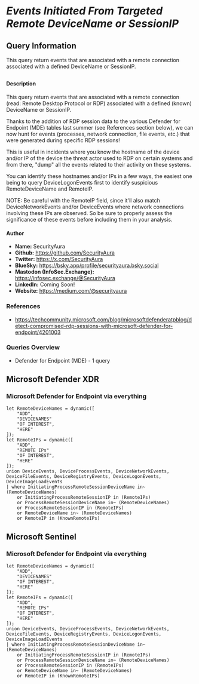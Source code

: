 # *Events Initiated From Targeted Remote DeviceName or SessionIP*

## Query Information

This query return events that are associated with a remote connection associated with a defined DeviceName or SessionIP.

##

#### Description

This query return events that are associated with a remote connection (read: Remote Desktop Protocol or RDP) associated with a defined (known) DeviceName or SessionIP.

Thanks to the addition of RDP session data to the various Defender for Endpoint (MDE) tables last summer (see References section below), we can now hunt for events (processes, network connection, file events, etc.) that were generated during specific RDP sessions!

This is useful in incidents where you know the hostname of the device and/or IP of the device the threat actor used to RDP on certain systems and from there, "dump" all the events related to their activity on these systems.

You can identify these hostnames and/or IPs in a few ways, the easiest one being to query DeviceLogonEvents first to identify suspicious RemoteDeviceName and RemoteIP.

NOTE: Be careful with the RemoteIP field, since it'll also match DeviceNetworkEvents and/or DeviceEvents where network connections involving these IPs are observed. So be sure to properly assess the significance of these events before including them in your analysis.

#### Author <Optional>
- **Name:** SecurityAura
- **Github:** https://github.com/SecurityAura
- **Twitter:** https://x.com/SecurityAura
- **BlueSky:** https://bsky.app/profile/securityaura.bsky.social
- **Mastodon (InfoSec.Exchange):** https://infosec.exchange/@SecurityAura
- **LinkedIn:** Coming Soon!
- **Website:** https://medium.com/@securityaura

### References ###

- https://techcommunity.microsoft.com/blog/microsoftdefenderatpblog/detect-compromised-rdp-sessions-with-microsoft-defender-for-endpoint/4201003

### Queries Overview ###

- Defender for Endpoint (MDE) - 1 query

## Microsoft Defender XDR ##
### Microsoft Defender for Endpoint via everything ###
```KQL
let RemoteDeviceNames = dynamic([
    "ADD",
    "DEVICENAMES"
    "OF INTEREST",
    "HERE"
]);
let RemoteIPs = dynamic([
    "ADD",
    "REMOTE IPs"
    "OF INTEREST",
    "HERE"
]);
union DeviceEvents, DeviceProcessEvents, DeviceNetworkEvents, DeviceFileEvents, DeviceRegistryEvents, DeviceLogonEvents, DeviceImageLoadEvents
| where InitiatingProcessRemoteSessionDeviceName in~ (RemoteDeviceNames)
    or InitiatingProcessRemoteSessionIP in (RemoteIPs)
    or ProcessRemoteSessionDeviceName in~ (RemoteDeviceNames)
    or ProcessRemoteSessionIP in (RemoteIPs)
    or RemoteDeviceName in~ (RemoteDeviceNames)
    or RemoteIP in (KnownRemoteIPs)
```
## Microsoft Sentinel ##
### Microsoft Defender for Endpoint via everything ###
```KQL
let RemoteDeviceNames = dynamic([
    "ADD",
    "DEVICENAMES"
    "OF INTEREST",
    "HERE"
]);
let RemoteIPs = dynamic([
    "ADD",
    "REMOTE IPs"
    "OF INTEREST",
    "HERE"
]);
union DeviceEvents, DeviceProcessEvents, DeviceNetworkEvents, DeviceFileEvents, DeviceRegistryEvents, DeviceLogonEvents, DeviceImageLoadEvents
| where InitiatingProcessRemoteSessionDeviceName in~ (RemoteDeviceNames)
    or InitiatingProcessRemoteSessionIP in (RemoteIPs)
    or ProcessRemoteSessionDeviceName in~ (RemoteDeviceNames)
    or ProcessRemoteSessionIP in (RemoteIPs)
    or RemoteDeviceName in~ (RemoteDeviceNames)
    or RemoteIP in (KnownRemoteIPs)
```
